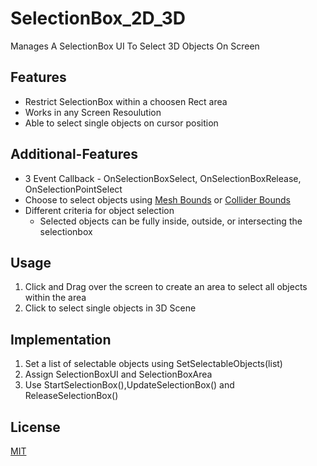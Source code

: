 # SelectionBox_2D_3D
Manages A SelectionBox UI To Select 3D Objects On Screen
 
## Features
- Restrict SelectionBox within a choosen Rect area
- Works in any Screen Resoulution
- Able to select single objects on cursor position

## Additional-Features
- 3 Event Callback - OnSelectionBoxSelect, OnSelectionBoxRelease, OnSelectionPointSelect
- Choose to select objects using [Mesh Bounds][MB] or [Collider Bounds][CB]
- Different criteria for object selection
  - Selected objects can be fully inside, outside, or intersecting the selectionbox

## Usage
1. Click and Drag over the screen to create an area to select all objects within the area
2. Click to select single objects in 3D Scene

## Implementation
1. Set a list of selectable objects using SetSelectableObjects(list)
2. Assign SelectionBoxUI and SelectionBoxArea
3. Use StartSelectionBox(),UpdateSelectionBox() and ReleaseSelectionBox()
 
## License
[MIT][L]



[L]: https://github.com/frozonnorth/SelectionBox_2D_3D/blob/main/LICENSE
[MB]: https://docs.unity3d.com/ScriptReference/Mesh-bounds.html
[CB]: https://docs.unity3d.com/ScriptReference/Collider-bounds.html
